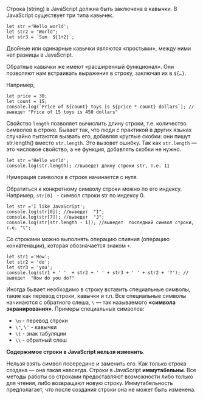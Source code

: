 Строка (string) в JavaScript должна быть заключена в кавычки. В JavaScript существует три типа кавычек.
```
let str ='Hello world';
let str2 = "World"; 
let str3 = `Sum  ${1+2}`;
```
Двойные или одинарные кавычки являются «простыми», между ними нет разницы в JavaScript.

Обратные кавычки же имеют «расширенный функционал». Они позволяют нам встраивать выражения в строку, заключая их в `${…}`. 

Например,
```
let price = 30;
let count = 15;
console.log(`Price of ${count} toys is ${price * count} dollars`); // выведет "Price of 15 toys is 450 dollars"
```
Свойство `length` позволяет вычислить длину строки, т.е. количество символов в строке. Бывает так, что люди с практикой в других языках случайно пытаются вызвать его, добавляя круглые скобки: они пишут str.length() вместо `str.length`. Это вызовет ошибку. Так как `str.length` — это числовое свойство, а не функция, добавлять скобки не нужно.

```
let str ='Hello world';
console.log(str.length); //выведет длину строки str, т.е. 11 
```
Нумерация символов в строке начинается с нуля.

Обратиться к конкретному символу строки можно по его индексу. Например, `str[0] ` - символ строки str по индексу 0.
```
let str ='I like JavaScript';
console.log(str[0]); //выведет  "I";
console.log(str[7]); //выведет  "J";
console.log(str[str.length - 1]); //выведет  последний символ строки, т.е. "t";
```

Со строками можно выполнять операцию слияния (операцию конкатенации), которая обозначается знаком `+`.
```
let str1 ='How';
let str2 = 'do';
let str3 = 'you';
console.log(str1 + ' '  + str2 + ' ' + str3 + ' ' + str2 + '?'); //выведет  "How do you do?"
```
Иногда бывает необходимо в строку вставить специальные символы, такие как перевод строки, кавычки и т.п. Все специальные символы начинаются с обратного слеша, `\` — так называемого **«символа экранирования»**. Примеры специальных символов:
- `\n` - перевод строки
- `\"`, `\'` - кавычки
- `\t` -  знак табуляции
- `\\` - обратный слеш

**Содержимое строки в JavaScript нельзя изменить**.

 Нельзя взять символ посередине и заменить его. Как только строка создана — она такая навсегда.
Строки в JavaScript **иммутабельны**. Все методы работы со строками предоставляют возможности либо только для чтения, либо возвращают новую строку. Иммутабельность предполагает, что после создания строки она не может быть изменена. 

